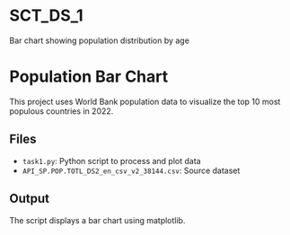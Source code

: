 # SCT_DS_1
 Bar chart showing population distribution by age 
# Population Bar Chart

This project uses World Bank population data to visualize the top 10 most populous countries in 2022.

## Files
- `task1.py`: Python script to process and plot data
- `API_SP.POP.TOTL_DS2_en_csv_v2_38144.csv`: Source dataset

## Output
The script displays a bar chart using matplotlib.
